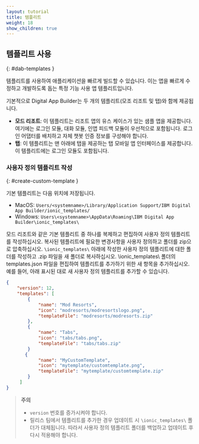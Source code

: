 ```yaml
---
layout: tutorial
title: 템플리트
weight: 18
show_children: true
---
```

<!-- NLS_CHARSET=UTF-8 -->
## 템플리트 사용
{: #dab-templates }

템플리트를 사용하여 애플리케이션을 빠르게 빌드할 수 있습니다. 이는 앱을 빠르게 수정하고 개발하도록 돕는 특정 기능 사용 앱 템플리트입니다.

기본적으로 Digital App Builder는 두 개의 템플리트(모조 리조트 및 탭)와 함께 제공됩니다.

* **모드 리조트**: 이 템플리트는 리조트 앱의 유스 케이스가 있는 샘플 앱을 제공합니다. 여기에는 로그인 모듈, 대화 모듈, 인앱 피드백 모듈이 우선적으로 포함됩니다. 로그인 어댑터를 배치하고 자체 챗봇 인증 정보를 구성해야 합니다.
* **탭**: 이 템플리트는 맨 아래에 탭을 제공하는 탭 모바일 앱 인터페이스를 제공합니다. 이 템플리트에는 로그인 모듈도 포함됩니다.

### 사용자 정의 템플리트 작성
{: #create-custom-template }

기본 템플리트는 다음 위치에 저장됩니다.
* MacOS: `Users/<systemname>/Library/Application Support/IBM Digital App Builder/ionic_templates/`
* Windows: `Users\<systemname>\AppData\Roaming\IBM Digital App Builder\ionic_templates\`
    
모드 리조트와 같은 기본 템플리트 중 하나를 복제하고 편집하여 사용자 정의 템플리트를 작성하십시오.
복사된 템플리트에 필요한 변경사항을 사용자 정의하고 폴더를 zip으로 압축하십시오.
`\ionic_templates\` 아래에 작성한 사용자 정의 템플리트에 대한 폴더를 작성하고 .zip 파일을 새 폴더로 복사하십시오.
\ionic_templates\ 폴더의 templates.json 파일을 편집하여 템플리트를 추가하기 위한 새 항목을 추가하십시오.
예를 들어, 아래 표시된 대로 새 사용자 정의 템플리트를 추가할 수 있습니다.

```json
{
    "version": 12,
    "templates": [
        {
            "name": "Mod Resorts",
            "icon": "modresorts/modresortslogo.png",
            "templateFile": "modresorts/modresorts.zip"
        },
        {
            "name": "Tabs",
            "icon": "tabs/tabs.png",
            "templateFile": "tabs/tabs.zip"
        }
       {
            "name": "MyCustomTemplate",
            "icon": "mytemplate/customtemplate.png",
            "templateFile": "mytemplate/customtemplate.zip"
        }
     ]
}
```
>**주의**
>* `version` 번호를 증가시켜야 합니다.
>* 릴리스 팀에서 템플리트를 추가한 경우 업데이트 시 `\ionic_templates\` 폴더가 대체됩니다. 따라서 사용자 정의 템플리트 폴더를 백업하고 업데이트 후 다시 적용해야 합니다.
